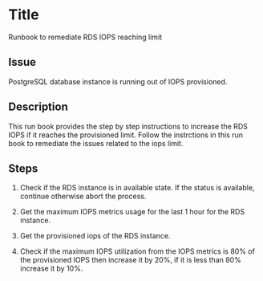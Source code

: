 # Title
Runbook to remediate RDS IOPS reaching limit

## Issue
PostgreSQL database instance is running out of IOPS provisioned.

## Description
This run book provides the step by step instructions to increase the RDS IOPS if it reaches the provisioned limit.
Follow the instrctions in this run book to remediate the issues related to the iops limit.

## Steps

1. Check if the RDS instance is in available state. If the status is available, continue otherwise abort the process.

2. Get the maximum IOPS metrics usage for the last 1 hour for the RDS instance. 

3. Get the provisioned iops of the RDS instance. 

4. Check if the maximum IOPS utilization from the IOPS metrics is 80% of the provisioned IOPS then increase it by 20%, if it is less than 80%  increase it by 10%.
